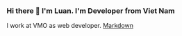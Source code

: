 ### Hi there 👋 I'm Luan. I'm Developer from Viet Nam
I work at VMO as web developer.
[Markdown](https://cdn.unwire.hk/wp-content/uploads/2015/03/joke-comic_sleep-cycle-694x416.jpg)


<!--
**KhungLongAnCo/KhungLongAnCo** is a ✨ _special_ ✨ repository because its `README.md` (this file) appears on your GitHub profile.

Here are some ideas to get you started:

- 🔭 I’m currently working on ...
- 🌱 I’m currently learning ...
- 👯 I’m looking to collaborate on ...
- 🤔 I’m looking for help with ...
- 💬 Ask me about ...
- 📫 How to reach me: ...
- 😄 Pronouns: ...
- ⚡ Fun fact: ...
-->
